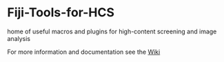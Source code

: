 Fiji-Tools-for-HCS
==================

home of useful macros and plugins for high-content screening and image analysis

For more information and documentation see the [Wiki](https://github.com/stoeter/Fiji-Tools-for-HCS/wiki "Wiki - Fiji-Tools-for-HCS")
